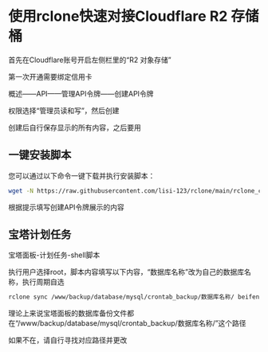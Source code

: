 # 使用rclone快速对接Cloudflare R2 存储桶

首先在Cloudflare账号开启左侧栏里的“R2 对象存储”

第一次开通需要绑定信用卡

概述——API——管理API令牌——创建API令牌

权限选择“管理员读和写”，然后创建

创建后自行保存显示的所有内容，之后要用

## 一键安装脚本

您可以通过以下命令一键下载并执行安装脚本：

```bash
wget -N https://raw.githubusercontent.com/lisi-123/rclone/main/rclone_cloudflare.sh && bash ./rclone_cloudflare.sh

```
根据提示填写创建API令牌展示的内容


## 宝塔计划任务

宝塔面板-计划任务-shell脚本

执行用户选择root，脚本内容填写以下内容，“数据库名称”改为自己的数据库名称，执行周期自选

```bash
rclone sync /www/backup/database/mysql/crontab_backup/数据库名称/ beifen:/backup --progress
```

理论上来说宝塔面板的数据库备份文件都在“/www/backup/database/mysql/crontab_backup/数据库名称/”这个路径

如果不在，请自行寻找对应路径并更改
